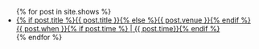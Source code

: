 <script type="text/javascript">
  var shows = {% include shows.json %} || [];
</script>
<ul class="post-list shows" id='shows'>
{% for post in site.shows %}
  <li><article><a href="{{ site.url }}{{ post.url }}">{% if post.title %}{{ post.title }}{% else %}{{ post.venue }}{% endif %} <span class='show-date'>{{ post.when }}{% if post.time %} | {{ post.time}}{% endif %}</span></a></article></li>
{% endfor %}
</ul>
